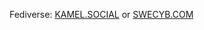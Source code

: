 

Fediverse: <a rel="me" href="https://kamel.social/@ventris">KAMEL.SOCIAL</a> or <a rel="me" href="https://swecyb.com/@ventris">SWECYB.COM</a>
